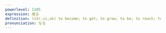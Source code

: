 ```yaml
---
powerlevel: 1105
expression: 成る
definition: (v5r,vi,uk) to become; to get; to grow; to be; to reach; to attain; to result in; to prove to be; to consist of; to be composed of; to succeed; to be complete; to change into; (P)
pronunciation: なる
---
```

